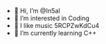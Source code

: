 - 👋 Hi, I’m @In5al
- 👀 I’m interested in Coding
- 🎼 I like music 5RCPZwKdCu4
- 🌱 I’m currently learning C++ 


